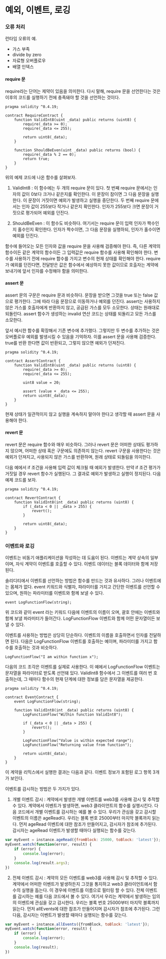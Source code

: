 # 예외, 이벤트, 로깅

### 오류 처리

런타임 오류의 예.

- 가스 부족
- divide by zero
- 자료형 오버플로우
- 배열 인덱스

#### require 문

require라는 단어는 제약이 있음을 의미한다. 다시 말해, require 문을 선언한다는 것은 이후의 코드를 실행하기 전에 충족돼야 할 것을 선언하는 것이다.

``` solidity
pragma solidity ^0.4.19;

contract RequireContract {
    function ValidInt8(uint _data) public returns (uint8) {
        require(_data >= 0);
        require(_data <= 255);

        return uint8(_data);
    }

    function ShouldBeEven(uint _data) public returns (bool) {
        require(_data % 2 == 0);
        return true;
    }
}
```

위의 예제 코드에 나온 함수를 살펴보자.

1. ValidInt8 : 이 함수에는 두 개의 require 문이 있다. 첫 번째 require 문에서는 인자의 값이 0보다 크거나 같은지를 확인한다. 이 문장이 참이면 그 다음 문장을 실행한다. 이 문장이 거짓이면 예외가 발생하고 실행을 중단한다. 두 번째 require 문에서는 인자 값이 255보다 작거나 같은지 확인한다. 인자가 255보다 크면 문장이 거짓으로 평가되어 예외를 던진다.

2. ShouldBeEven : 이 함수도 비슷하다. 여기서는 require 문이 입력 인자가 짝수인지 홀수인지 확인한다. 인자가 짝수이면, 그 다음 문장을 실행하되, 인자가 홀수이면 예외를 던진다.

함수에 들어오는 모든 인자와 값을 require 문을 사용해 검증해야 한다. 즉, 다른 계약의 함수이든 같은 계약의 함수이든 그 입력값은 require 함수를 사용해 확인해야 한다. 변수를 사용하기 전에 require 함수를 가지고 변수의 현재 상태를 확인해야 한다. require가 예외를 던진다면, 전달받은 값은 함수에서 예상하지 못한 값이므로 호출자는 계약에 보내기에 앞서 인자를 수정해야 함을 의미한다.


#### assert 문

assert 문의 구문은 require 문과 비슷하다. 문장을 받으면 그것을 true 또는 false 값으로 평가한다. 그에 따라 다음 문장으로 이동하거나 예외를 던진다. assert는 사용하지 않은 가스를 호출자에게 반환하지 않고, 공급된 가스를 모두 소모한다. 상태는 원래대로 되돌린다. assert 함수가 생성하는 invalid 연산 코드는 상태를 되돌리고 모든 가스를 소모한다.

앞서 예시한 함수를 확장해서 기존 변수에 추가했다. 그렇지만 두 변수를 추가하는 것은 오버플로우 예외를 발생시킬 수 있음을 기억하자. 이를 assert 문을 사용해 검증한다. true를 반환 한다면 값이 반환되고, 그렇지 않으면 예외가 던져진다.

``` solidity
pragma solidity ^0.4.19;

contract AssertContract {
    function ValidInt8(uint _data) public returns (uint8) {
        require(_data >= 0);
        require(_data <= 255);

        uint8 value = 20;

        assert (value + _data <= 255);
        return uint8(_data);
    }
}
```

현재 상태가 일관적이지 않고 실행을 계속하지 말아야 한다고 생각할 때 assert 문을 사용해야 한다.

#### revert 문

revert 문은 require 함수와 매우 비슷하다. 그러나 revert 문은 어떠한 상태도 평가하지 않으며, 어떠한 상태 혹은 구문에도 의존하지 않는다. revert 구문을 사용한다는 것은 예외가 던져지고, 사용되지 않은 가스를 반환하며, 원래 상태로 되돌림을 의미한다.

다음 예에서 if 조건을 사용해 입력 값이 체크될 때 예외가 발생한다. 만약 if 조건 평가가 거짓일 경우 revert 함수가 실행된다. 그 결과로 예외가 발생하고 실행이 정지된다. 다음 예제 코드를 보자.

``` solidity
pragma solidity ^0.4.19;

contract RevertContract {
    function ValidInt8(int _data) public returns (uint8) {
        if (_data < 0 || _data > 255) {
            revert();
        }

        return uint8(_data);
    }
}
```

### 이벤트와 로깅

이벤트는 비동기 애플리케이션을 작성하는 데 도움이 된다. 이벤트는 계약 상속의 일부이며, 자식 계약이 이벤트를 호출할 수 있다. 이벤트 데이터는 블록 데이터와 함께 저장된다.

솔리디티에서 이벤트를 선언하는 방법은 함수를 만드는 것과 유사하다. 그러나 이벤트에는 몸체가 없다. event 키워드와 식별자, 파라미터를 가지고 간단한 이벤트를 선언할 수 있으며, 원하는 파라미터를 이벤트와 함께 보낼 수 있다.

```
event LogFunctionFlow(string);
```

위 코드와 같이 event 라는 키워드 다음에 이벤트의 이름이 오며, 괄호 안에는 이벤트와 함께 보낼 파라미터가 들어간다. LogFunctionFlow 이벤트와 함께 어떤 문자열이든 보낼 수 있다.

이벤트를 사용하는 방법은 상당히 단순하다. 이벤트의 이름을 호출하면서 인자를 전달하면 된다. 다음은 LogFunctionFlow 이벤트를 호출하는 예이며, 파라미터를 가지고 함수를 호출하는 것과 비슷하다.

```
LogFunctionFlow("I am within function x");
```

다음의 코드 조각은 이벤트를 실제로 사용한다. 이 예에서 LogFunctionFlow 이벤트는 문자열을 파라미터로 받도록 선언돼 있다. ValidInt8 함수에서 그 이벤트를 여러 번 호출하는데, 그 때마다 함수의 현재 단계에 대한 정보를 담은 문자열을 제공한다.

``` solidity
pragma solidity ^0.4.19;

contract EventContract {
    event LogFunctionFlow(string);

    function ValidInt8(int _data) public returns (uint8) {
        LogFunctionFlow("Within function ValidInt8");

        if (_data < 0 || _data > 255) {
            revert();
        }

        LogFunctionFlow("Value is within expected range");
        LogFunctionFlow("Returning value from function");

        return uint8(_data);
    }
}
```

이 계약을 리믹스에서 실행한 결과는 다음과 같다. 이벤트 정보가 포함된 로그 항목 3개가 보인다.

이벤트를 감시하는 방법은 두 가지가 있다.

1. 개별 이벤트 감시 : 계약에서 발생한 개별 이벤트를 web3를 사용해 감시 및 추적할 수 있다. 계약에서 이벤트가 발생하면, web3 클라이언트의 함수를 실행시킨다. 다음 코드에서 개별 이벤트를 감시하는 예를 볼 수 있다. 우리가 관심을 갖고 감시할 이벤트의 이름은 ageRead다. 우리는 블록 번호 25000부터 마지막 블록까지 읽는다. 먼저 ageRead 이벤트에 대한 참조가 만들어지고, 감시자가 참조에 추가된다. 감시자는 ageRead 이벤트가 발생할 때마다 실행되는 함수를 갖는다.

``` javascript
var myEvent = instance.ageRead({fromBlock: 25000, toBlock: 'latest'});
myEvent.watch(function(error, result) {
    if (error) {
        console.log(error);
    }
    console.log(result.args);
})
```

2. 전체 이벤트 감시 : 계약의 모든 이벤트를 web3를 사용해 감시 및 추적할 수 있다. 계약에서 어떠한 이벤트가 발생하든지 그것을 통지하고 web3 클라이언트에서 함수의 실행을 돕는다. 이 경우에 이벤트를 이름으로 필터링 할 수 있다. 전체 이벤트를 감시하는 예를 다음 코드에서 볼 수 있다. 여기서 우리는 계약에서 발생하는 임의의 이벤트에 관심을 갖고 감시한다. 우리는 블록 번호 25000부터 마지막 블록까지 읽는다. 먼저 allEvents에 대한 참조가 만들어지며 감시자가 참조에 추가된다. 그런 다음, 감시자는 이벤트가 발생할 때마다 실행되는 함수를 갖는다.

``` javascript
var myEvent = instance.allEvents({fromBlock, toBlock: 'latest'});
myEvent.watch(function(error, result) {
    if (error) {
        console.log(error);
    }
    console.log(result);
})
```
